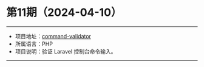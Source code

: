 # 第11期（2024-04-10）

---
- 项目地址：[command-validator](https://github.com/cerbero90/command-validator)
- 所属语言：PHP
- 项目说明：验证 Laravel 控制台命令输入。
---